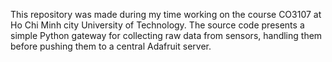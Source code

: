 This repository was made during my time working on the course CO3107 at Ho Chi Minh city University of Technology.
The source code presents a simple Python gateway for collecting raw data from sensors, handling them before pushing them to a central Adafruit server.
